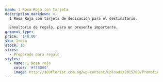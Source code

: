 ```yaml
---
name: 1 Rosa Roja con tarjeta
description_markdown: >-
  1 Rosa Roja con tarjeta de dedicación para el destinatario.
  
  Envoltorio de regalo, para un presente importante.
garment_type:
price: '140.00'
sku: 1rosa
stock: 10
sizes:
  - Preparado para regalo
styles:
  - name: 1 Rosa roja
    color: '#ff0000'
    image: http://108florist.com.sg/wp-content/uploads/2015/09/Promotion-06-Rose-1-121.jpg
---
```

